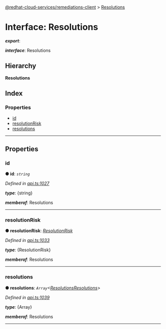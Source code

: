 [@redhat-cloud-services/remediations-client](../README.md) > [Resolutions](../interfaces/resolutions.md)

# Interface: Resolutions

*__export__*: 

*__interface__*: Resolutions

## Hierarchy

**Resolutions**

## Index

### Properties

* [id](resolutions.md#id)
* [resolutionRisk](resolutions.md#resolutionrisk)
* [resolutions](resolutions.md#resolutions-1)

---

## Properties

<a id="id"></a>

###  id

**● id**: *`string`*

*Defined in [api.ts:1027](https://github.com/RedHatInsights/javascript-clients/blob/master/packages/remediations/api.ts#L1027)*

*__type__*: {string}

*__memberof__*: Resolutions

___
<a id="resolutionrisk"></a>

###  resolutionRisk

**● resolutionRisk**: *[ResolutionRisk](../enums/resolutionrisk.md)*

*Defined in [api.ts:1033](https://github.com/RedHatInsights/javascript-clients/blob/master/packages/remediations/api.ts#L1033)*

*__type__*: {ResolutionRisk}

*__memberof__*: Resolutions

___
<a id="resolutions-1"></a>

###  resolutions

**● resolutions**: *`Array`<[ResolutionsResolutions](resolutionsresolutions.md)>*

*Defined in [api.ts:1039](https://github.com/RedHatInsights/javascript-clients/blob/master/packages/remediations/api.ts#L1039)*

*__type__*: {Array}

*__memberof__*: Resolutions

___

